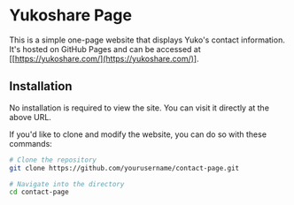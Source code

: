 # Yukoshare Page

This is a simple one-page website that displays Yuko's contact information. It's hosted on GitHub Pages and can be accessed at [[https://yukoshare.com/](https://yukoshare.com/)].

## Installation

No installation is required to view the site. You can visit it directly at the above URL.

If you'd like to clone and modify the website, you can do so with these commands:

```bash
# Clone the repository
git clone https://github.com/yourusername/contact-page.git

# Navigate into the directory
cd contact-page
